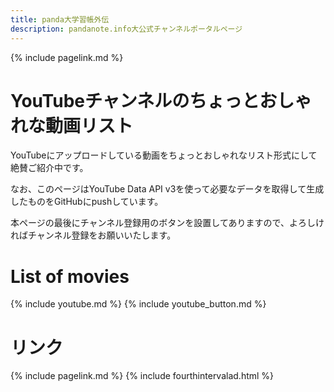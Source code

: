 ```yaml
---
title: panda大学習帳外伝
description: pandanote.info大公式チャンネルポータルページ
---
```

{% include pagelink.md %}

# YouTubeチャンネルのちょっとおしゃれな動画リスト
YouTubeにアップロードしている動画をちょっとおしゃれなリスト形式にして絶賛ご紹介中です。

なお、このページはYouTube Data API v3を使って必要なデータを取得して生成したものをGitHubにpushしています。

本ページの最後にチャンネル登録用のボタンを設置してありますので、よろしければチャンネル登録をお願いいたします。
# List of movies
{% include youtube.md %}
{% include youtube_button.md %}
# リンク
{% include pagelink.md %}
{% include fourthintervalad.html %}
